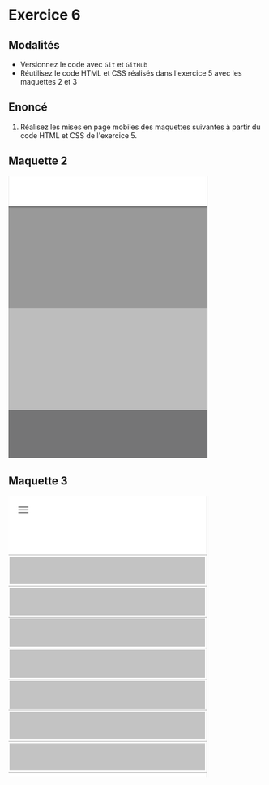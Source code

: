 # Exercice 6

## Modalités

- Versionnez le code avec `Git` et `GitHub`
- Réutilisez le code HTML et CSS réalisés dans l'exercice 5 avec les maquettes 2 et 3

## Enoncé

1. Réalisez les mises en page mobiles des maquettes suivantes à partir du code HTML et CSS de l'exercice 5.

## Maquette 2

![m2](./layout/m2_sm.png)

## Maquette 3

![m3](./layout/m3_sm.png)
